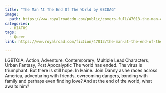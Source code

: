 ```yaml
---
title: "The Man At The End Of The World by GECDAG"
image:
  path: https://www.royalroadcdn.com/public/covers-full/47013-the-man-at-the-end-of-the-world.jpg
categories:
  - HIATUS
tags:
  - Queer
link: https://www.royalroad.com/fiction/47013/the-man-at-the-end-of-the-world

---
```

LGBTQIA, Action, Adventure, Contemporary, Multiple Lead Characters, Urban Fantasy, Post Apocalyptic
The world has ended. The virus is triumphant.
But there is still hope. In Maine.
Join Danny as he races across America, adventuring with friends, overcoming dangers, bonding with family and perhaps even finding love?
And at the end of the world, what awaits him?
